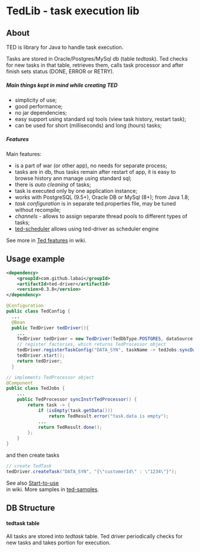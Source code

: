 # TedLib - task execution lib

## About

TED is library for Java to handle task execution.

Tasks are stored in Oracle/Postgres/MySql db (table _tedtask_). 
Ted checks for new tasks in that table, retrieves them, calls task processor and after finish sets status (DONE, ERROR or RETRY).

##### Main things kept in mind while creating TED
- simplicity of use;
- good performance;
- no jar dependencies;
- easy support using standard sql tools (view task history, restart task);
- can be used for short (milliseconds) and long (hours) tasks;

##### Features
Main features:
- is a part of war (or other app), no needs for separate process;
- tasks are in db, thus tasks remain after restart of app, it is easy to browse history ann manage using standard sql;  
- there is _auto cleaning_ of tasks;
- task is executed only by one application instance;
- works with PostgreSQL (9.5+), Oracle DB or MySql (8+); from Java 1.8;
- _task configuration_ is in separate ted.properties file, may be tuned without recompile;
- _channels_ - allows to assign separate thread pools to different types of tasks; 
- [ted-scheduler](ted-ext/ted-scheduler/readme.md) allows using ted-driver as scheduler engine

See more in [Ted features](docs/wiki/Ted-features.md) in wiki.

 
## Usage example

```xml
<dependency>
    <groupId>com.github.labai</groupId>
    <artifactId>ted-driver</artifactId>
    <version>0.3.8</version>
</dependency>
```

```java
@Configuration
public class TedConfig {
  ...
  @Bean
  public TedDriver tedDriver(){
    ... 
    TedDriver tedDriver = new TedDriver(TedDbType.POSTGRES, dataSource, properties);
    // register factories, which returns TedProcessor object
    tedDriver.registerTaskConfig("DATA_SYN", taskName -> tedJobs.syncDataTedProcessor());
    tedDriver.start();
    return tedDriver;
  }
```

```java
// implements TedProcessor object
@Component
public class TedJobs {
    ...
    public TedProcessor syncInstrTedProcessor() {
        return task -> {
            if (isEmpty(task.getData()))
                return TedResult.error("task.data is empty");
            ...
            return TedResult.done();
        };
    }
}
```

and then create tasks 

```java
// create TedTask
tedDriver.createTask("DATA_SYN", "{\"customerId\" : \"1234\"}");
```

See also [Start-to-use](docs/wiki/Start-to-use.md)  
in wiki. More samples in [ted-samples](/labai/ted/tree/master/ted-samples).


## DB Structure

#### tedtask table

All tasks are stored into _tedtask_ table. Ted driver periodically checks for new tasks and takes portion for execution.  

